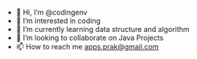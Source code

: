- 👋 Hi, I’m @codingenv
- 👀 I’m interested in coding 
- 🌱 I’m currently learning data structure and algorithm
- 💞️ I’m looking to collaborate on Java Projects
- 📫 How to reach me apps.prak@gmail.com

<!---
codingenv/codingenv is a ✨ special ✨ repository because its `README.md` (this file) appears on your GitHub profile.
You can click the Preview link to take a look at your changes.
--->

